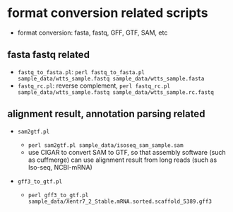 # format conversion related scripts
- format conversion: fasta, fastq, GFF, GTF, SAM, etc

## fasta fastq related
- `fastq_to_fasta.pl`: `perl fastq_to_fasta.pl sample_data/wtts_sample.fastq sample_data/wtts_sample.fasta`
- `fastq_rc.pl`: reverse complement, `perl fastq_rc.pl sample_data/wtts_sample.fastq sample_data/wtts_sample.rc.fastq`


## alignment result, annotation parsing related
- `sam2gtf.pl`
	- `perl sam2gtf.pl sample_data/isoseq_sam_sample.sam` 
	- use CIGAR to convert SAM to GTF, so that assembly software (such as cuffmerge) can use alignment result from long reads (such as Iso-seq, NCBI-mRNA)

- `gff3_to_gtf.pl`
	- `perl gff3_to_gtf.pl sample_data/Xentr7_2_Stable.mRNA.sorted.scaffold_5389.gff3` 
